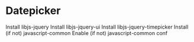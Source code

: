 Datepicker
=======
Install libjs-jquery
Install libjs-jquery-ui
Install libjs-jquery-timepicker
Install (if not) javascript-common
Enable (if not) javascript-common conf
